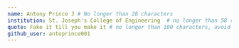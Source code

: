 ```yaml
---
name: Antony Prince J # No longer than 28 characters
institution: St. Joseph's College of Engineering  # no longer than 58 characters
quote: Fake it till you make it # no longer than 100 characters, avoid using quotes(") to guarantee the format remains the same.
github_user: antoprince001
---
```

